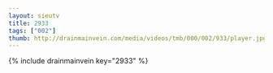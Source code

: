 ```yaml
--- 
layout: sieutv
title: 2933
tags: ["002"]
thumb: http://drainmainvein.com/media/videos/tmb/000/002/933/player.jpg
---
```

{% include drainmainvein key="2933" %} 
